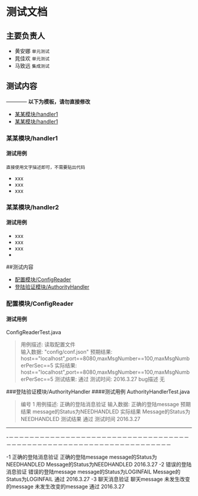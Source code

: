 # 测试文档

## 主要负责人

- 黄安娜 `单元测试`
- 晁佳欢 `单元测试`
- 马致远 `集成测试`


## 测试内容

————
**以下为模板，请勿直接修改**

- [某某模块/handler1](#某某模块/handler2)
- [某某模块/handler1](#某某模块/handler2)

### 某某模块/handler1
#### 测试用例 
	直接使用文字描述即可，不需要贴出代码

- xxx
- xxx
- xxx

### 某某模块/handler2
#### 测试用例 

- xxx
- xxx
- xxx
- 

##测试内容

- [配置模块/ConfigReader](#配置模块/ConfigReader)
- [登陆验证模块/AuthorityHandler](#登陆验证模块/AuthorityHandler)

### 配置模块/ConfigReader
#### 测试用例
ConfigReaderTest.java
>用例描述:	读取配置文件	
>输入数据:	"config/conf.json"
>预期结果:   	host=="localhost",port==8080,maxMsgNumber==100,maxMsgNumberPerSec==5
>实际结果:	host=="localhost",port==8080,maxMsgNumber==100,maxMsgNumberPerSec==5
>测试结果:	通过
>测试时间:	2016.3.27
>bug描述	无   


###登陆验证模块/AuthorityHandler
####测试用例
AuthorityHandlerTest.java
>编号 		1
>用例描述:	正确的登陆消息验证
>输入数据:	正确的登陆message
>预期结果	message的Status为NEEDHANDLED
>实际结果	Message的Status为NEEDHANDLED
>测试结果	通过
>测试时间       2016.3.27
***
-－－－－－－－－－－－－－－－－－－－－－－－－－－－－－－－－－－－－－－－－－－－－－－－－－－－－－－－－－－－－－－－－－－－

-1   正确的登陆消息验证	  正确的登陆message 	  message的Status为NEEDHANDLED	  Message的Status为NEEDHANDLED    		2016.3.27
-2   错误的登陆消息验证	  错误的登陆message	  message的Status为LOGINFAIL	  Message的Status为LOGINFAIL	  通过 		2016.3.27
-3   聊天消息验证	  聊天message		  未发生改变的message		  未发生改变的message		  通过		2016.3.27
